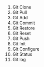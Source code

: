 1. Git Clone
2. Git Pull
3. Git Add
4. Git Commit
5. Git Restore
6. Git Reset
7. Git Push
8. Git Init
9. Git Configure
10. Git Status
11. Git log
